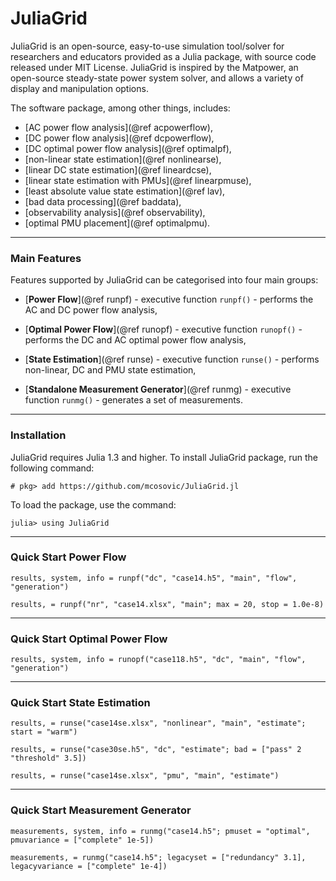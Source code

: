 JuliaGrid
=============

JuliaGrid is an open-source, easy-to-use simulation tool/solver for researchers and educators provided as a Julia package, with source code released under MIT License. JuliaGrid is inspired by the Matpower, an open-source steady-state power system solver, and allows a variety of display and manipulation options.

The software package, among other things, includes:
 - [AC power flow analysis](@ref acpowerflow),
 - [DC power flow analysis](@ref dcpowerflow),
 - [DC optimal power flow analysis](@ref optimalpf),
 - [non-linear state estimation](@ref nonlinearse),
 - [linear DC state estimation](@ref lineardcse),
 - [linear state estimation with PMUs](@ref linearpmuse),
 - [least absolute value state estimation](@ref lav),
 - [bad data processing](@ref baddata),
 - [observability analysis](@ref observability),
 - [optimal PMU placement](@ref optimalpmu).
---

### Main Features
Features supported by JuliaGrid can be categorised into four main groups:
 - [**Power Flow**](@ref runpf) - executive function `runpf()` - performs the AC and DC power flow analysis,

 - [**Optimal Power Flow**](@ref runopf) - executive function `runopf()` - performs the DC and AC optimal power flow analysis,

 - [**State Estimation**](@ref runse) - executive function `runse()` - performs non-linear, DC and PMU state estimation,

 - [**Standalone Measurement Generator**](@ref runmg) - executive function `runmg()` - generates a set of measurements.
---


### Installation
JuliaGrid requires Julia 1.3 and higher. To install JuliaGrid package, run the following command:
```julia-repl
# pkg> add https://github.com/mcosovic/JuliaGrid.jl
```

To load the package, use the command:
```julia-repl
julia> using JuliaGrid
```
---


###  Quick Start Power Flow
```julia-repl
results, system, info = runpf("dc", "case14.h5", "main", "flow", "generation")
```
```julia-repl
results, = runpf("nr", "case14.xlsx", "main"; max = 20, stop = 1.0e-8)
```
---


###  Quick Start Optimal Power Flow
```julia-repl
results, system, info = runopf("case118.h5", "dc", "main", "flow", "generation")
```
---


###  Quick Start State Estimation
```julia-repl
results, = runse("case14se.xlsx", "nonlinear", "main", "estimate"; start = "warm")
```
```julia-repl
results, = runse("case30se.h5", "dc", "estimate"; bad = ["pass" 2 "threshold" 3.5])
```
```julia-repl
results, = runse("case14se.xlsx", "pmu", "main", "estimate")
```
---


###  Quick Start Measurement Generator
```julia-repl
measurements, system, info = runmg("case14.h5"; pmuset = "optimal", pmuvariance = ["complete" 1e-5])
```
```julia-repl
measurements, = runmg("case14.h5"; legacyset = ["redundancy" 3.1], legacyvariance = ["complete" 1e-4])
```
